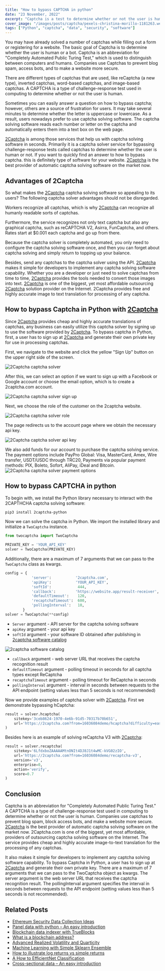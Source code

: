 ```yaml
---
title: "How to bypass CAPTCHA in python"
date: "23 November, 2022"
excerpt: "Captcha is a test to determine whether or not the user is human. 2Captcha is the best provider of automatic captcha solving software on the market now."
cover_image: "/images/posts/captcha/pexels-christina-morillo-1181263.webp"
tags: ["Python", "captcha", "data", "security", "software"]
---
```


You may have already solved a number of captchas while filling out a form or registering for a website. The basic goal of Captcha is to determine whether the user is human or a bot. Captcha is an abbreviation for "Completely Automated Public Turing Test," which is used to distinguish between computers and humans. Companies use Captchas to prevent blog spam, access bots, and to make a website more secure.

There are different types of captchas that are used, like reCaptcha (a new type), inverted captchas, word-based captchas, and image-based captchas. A CAPTCHA is a type of challenge-response test used in computing to determine whether or not the user is human.

Sometimes you can easily answer a question on how to bypass captcha; however, others are a source of frustration for users. It may take several minutes to determine whether the letter is uppercase or lowercase. As a result, users nowadays prefer to use captcha solving software. The captcha solving software reads each number or letter on the captcha and automatically enters them into a text box on the web page.

[2Captcha](https://2captcha.com?from=16036084) is among those services that help us with captcha solving software in seconds. Primarily it is a captcha solver service for bypassing challenge-response tests called captchas to determine whether the user is human or not. If you want to quickly find an answer to how to bypass captcha. this is definitely type of software for your website. [2Captcha](https://2captcha.com?from=16036084) is the best provider of automatic captcha solving software on the market now.

## Advantages of 2Captcha

So what makes the [2Captcha](https://2captcha.com?from=16036084) captcha solving software so appealing to its users? The following captcha solver advantages should not be disregarded.

Workers recognize all captchas, which is why [2Captcha](https://2captcha.com?from=16036084) can recognize all humanly readable sorts of captchas.

Furthermore, the service recognizes not only text captcha but also any graphical captcha, such as reCAPTCHA V2, Asirra, FunCaptcha, and others. Rates start at $0.001 each captcha and go up from there.

Because the captcha solver is completely automated, you only need to configure the captcha solving software once, and then you can forget about captcha solving and simply return to topping up your balance.

Besides, send any captchas to the captcha solver using the API. [2Captcha](https://2captcha.com?from=16036084) makes it simple for developers to implement any captcha solving software capability. Whether you are a developer or just need to solve captchas from time to time, [2Captcha](https://2captcha.com?from=16036084) provides the tools needed to convert those images into text. [2Captcha](https://2captcha.com?from=16036084) is one of the biggest, yet most affordable outsourcing [2Captcha](https://2captcha.com?from=16036084) solution provider on the Internet. 2Captcha provides free and highly accurate image to text translation for processing of any captcha.

## How to bypass Captcha in Python with [2Captcha](https://2captcha.com?from=16036084)

Since [2Captcha](https://2captcha.com?from=16036084) provides cheap and highly accurate translations of captchas, any business can easily utilize this captcha solver by signing up to use the software provided by [2Captcha](https://2captcha.com?from=16036084). To bypass captcha in Python, first, a user has to sign up at [2Captcha](https://2captcha.com?from=16036084) and generate their own private key for use in processing captchas.

First, we navigate to the website and click the yellow "Sign Up" button on the upper right side of the screen.

![2Captcha captcha solver](/images/posts/captcha/captcha.webp)

After this, we can select an option if we want to sign up with a Facebook or Google account or choose the email option, which is to create a 2captcha.com account.

![2Captcha captcha solver sign up](/images/posts/captcha/signup.webp)

Next, we choose the role of the customer on the 2captcha website.

![2Captcha captcha solver role](/images/posts/captcha/role.webp)

The page redirects us to the account page where we obtain the necessary api key.

![2Captcha captcha solver api key](/images/posts/captcha/api_key.webp)

We also add funds for our account to purchase the captcha solving service. The payment options include PayPro Global: Visa, MasterCard, Amex, Wire transfer, USDT/USDC through TRC20, Payments via popular payment methods: PIX, Boleto, Sofort, AliPay, iDeal and Bitcoin.
![2Captcha captcha solver payment options](/images/posts/captcha/payment.webp)

## How to bypass CAPTCHA in python

To begin with, we install the Python library necessary to interact with the 2CAPTHCHA captcha solving software:

```bash
pip3 install 2captcha-python
```

Now we can solve the captcha in Python. We import the installed library and initialize a `TwoCaptcha` instance.

```python
from twocaptcha import TwoCaptcha

PRIVATE_KEY = 'YOUR_API_KEY'
solver = TwoCaptcha(PRIVATE_KEY)
```

Additionally, there are a maximum of 7 arguments that we can pass to the `TwoCaptcha` class as kwargs.

```python
config = {
            'server':           '2captcha.com',
            'apiKey':           'YOUR_API_KEY',
            'softId':            444,
            'callback':         'https://website.app/result-receiver',
            'defaultTimeout':    120,
            'recaptchaTimeout':  600,
            'pollingInterval':   10,
        }
solver = TwoCaptcha(**config)
```

- `Server` argument - API server for the captcha solving software
- `apiKey` argument - your api key
- `softId` argument - your software ID obtained after publishing in [2captcha software catalog](https://2captcha.com?from=16036084software/add)

![2captcha software catalog](/images/posts/captcha/add.webp)

- `callback` argument - web server URL that receives the captcha recognition result
- `defaultTimeout` argument - polling timeout in seconds for all captcha types except ReCaptcha
- `recaptchaTimeout` argument - polling timeout for ReCaptcha in seconds
- `pollingInterval` argument - interval in seconds between requests to the API endpoint (setting values less than 5 seconds is not recommended)

Now we provide examples of captcha solver with [2Captcha](https://2captcha.com?from=16036084). First we demonstrate bypassing hCaptcha:

```python
result = solver.hcaptcha(
    sitekey='3ceb8624-1970-4e6b-91d5-70317b70b651',
    url='https://2captcha.com?from=16036084demo/hcaptcha?difficulty=easy',
)
```

Besides here is an example of solving reCaptcha V3 with [2Captcha](https://2captcha.com?from=16036084):

```python
result = solver.recaptcha(
    sitekey='6LfdxboZAAAAAMtnONIt4DJ8J1t4wMC-kVG02zIO',
    url='https://2captcha.com?from=16036084demo/recaptcha-v3',
    version='v3',
    enterprise=0,
    action='verify',
    score=0.7
)
```

## Conclusion

Captcha is an abbreviation for "Completely Automated Public Turing Test." A CAPTCHA is a type of challenge-response test used in computing to determine whether or not the user is human. Companies use captchas to prevent blog spam, block access bots, and make a website more secure. [2Captcha](https://2captcha.com?from=16036084) is the best provider of automatic captcha solving software on the market now. 2Captcha.com is one of the biggest, yet most affordable, providers of outsourcing captcha solving software on the Internet. The service provides cheap and highly accurate image-to-text translation for the processing of any captchas.

It also makes it simple for developers to implement any captcha solving software capability. To bypass Captcha in Python, a user has to sign up at [2Captcha](https://2captcha.com?from=16036084) and generate their own private key. There are a maximum of 7 arguments that we can pass to the TwoCaptcha object as kwargs. The server argument is the web server URL that receives the captcha recognition result. The pollingInterval argument specifies the interval in seconds between requests to the API endpoint (setting values less than 5 seconds is not recommended).

## Related Posts

- [Ethereum Security Data Collection Ideas](https://dspyt.com/data_collection_ideas)
- [Panel data with python – An easy introduction](https://dspyt.com/panel-data-econometrics-an-introduction-with-an-example-in-python)
- [Blockchain data indexer with TrueBlocks](https://dspyt.com/blockchain-data-indexer-with-trueblocks)
- [What is a blockchain address?](https://dspyt.com/what-is-blockchain-address)
- [Advanced Realized Volatility and Quarticity](https://dspyt.com/advanced-realized-volatility-and-quarticity)
- [Machine Learning with Simple Sklearn Ensemble](https://dspyt.com/machine-learning-simple-sklearn-ensemble)
- [How to illustrate log returns vs simple returns](https://dspyt.com/simple-returns-log-return-and-volatility-simple-introduction)
- [A How to EfficientNet Classification](https://dspyt.com/efficientnet-classification)
- [Cross-sectional data – An easy introduction](https://dspyt.com/cross-sectional-data-an-easy-introduction)
